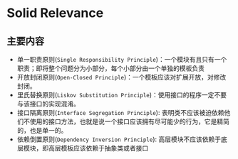 # Solid Relevance

## 主要内容
 - 单一职责原则(`Single Responsibility Principle`)：一个模块有且只有一个职责；即将整个问题分为小部分，每个小部分由一个单独的模板负责
 - 开放封闭原则(`Open-Closed Principle`)：一个模板应该对扩展开放，对修改封闭。
 - 里氏替换原则(`Liskov Substitution Principle`)：使用接口的程序一定不要与该接口的实现混淆。
 - 接口隔离原则(`Interface Segregation Principle`): 表明类不应该被迫依赖他们不使用的接口方法，也就是说一个接口应该拥有尽可能少的行为，它是精简的，也是单一的。
 - 依赖倒置原则(`Dependency Inversion Principle`): 高层模块不应该依赖于底层模块，即高层模板应该依赖于抽象类或者接口